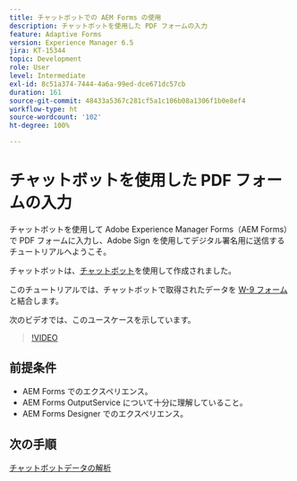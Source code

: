 ```yaml
---
title: チャットボットでの AEM Forms の使用
description: チャットボットを使用した PDF フォームの入力
feature: Adaptive Forms
version: Experience Manager 6.5
jira: KT-15344
topic: Development
role: User
level: Intermediate
exl-id: 8c51a374-7444-4a6a-99ed-dce671dc57cb
duration: 161
source-git-commit: 48433a5367c281cf5a1c106b08a1306f1b0e8ef4
workflow-type: ht
source-wordcount: '102'
ht-degree: 100%

---
```


# チャットボットを使用した PDF フォームの入力

チャットボットを使用して Adobe Experience Manager Forms（AEM Forms）で PDF フォームに入力し、Adobe Sign を使用してデジタル署名用に送信するチュートリアルへようこそ。

チャットボットは、[チャットボット](https://www.chatbot.com/)を使用して作成されました。

このチュートリアルでは、チャットボットで取得されたデータを [W-9 フォーム](assets/fw9.xdp)と結合します。

次のビデオでは、このユースケースを示しています。

>[!VIDEO](https://video.tv.adobe.com/v/3441793?learn=on&captions=jpn)

## 前提条件

* AEM Forms でのエクスペリエンス。
* AEM Forms OutputService について十分に理解していること。
* AEM Forms Designer でのエクスペリエンス。

## 次の手順

[チャットボットデータの解析](parse-chat-bot-data.md)
